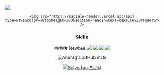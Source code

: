  <img src="https://capsule-render.vercel.app/api?type=wave&color=auto&height=300&section=header&text=capsule%20render&fontSize=90" />

<div align="center">
  
  	<img src="https://capsule-render.vercel.app/api?type=wave&color=auto&height=300&section=header&text=capsule%20render&fontSize=90" />


  <h3 align="center"> Skills </h3>
##### Newbee
<img src="https://img.shields.io/badge/Rust-000000?style=flat-square&logo=Rust&logoColor=white"/> <img src="https://img.shields.io/badge/JavaScript-ffff00?style=flat-square&logo=Javascript&logoColor=black"/>  <img src="https://img.shields.io/badge/ReScript-ff7f00?style=flat-square&logo=Rescript&logoColor=white"/>  <img src="https://img.shields.io/badge/React-3949ab?style=flat-square&logo=React&logoColor=white"/> 


<!--

**blacktoast/blacktoast** is a ✨ _special_ ✨ repository because its `README.md` (this file) appears on your GitHub profile.

Here are some ideas to get you started:

- 🔭 I’m currently working on ...
- 🌱 I’m currently learning ...
- 👯 I’m looking to collaborate on ...
- 🤔 I’m looking for help with ...
- 💬 Ask me about ...
- 📫 How to reach me: ...
- 😄 Pronouns: ...
- ⚡ Fun fact: ...
-->
![Anurag's GitHub stats](https://github-readme-stats.vercel.app/api?username=blacktoast&show_icons=true&theme=radical)

[![Solved.ac
프로필](http://mazassumnida.wtf/api/v2/generate_badge?boj=seong9887)](https://solved.ac/profile/seong9887)

  </div>
